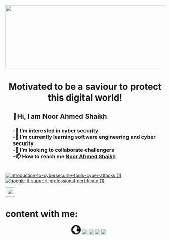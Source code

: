 
<!---
Noor-Ahmed-12/Noor-Ahmed-12 is a ✨ special ✨ repository because its `README.md` (this file) appears on your GitHub profile.
You can click the Preview link to take a look at your changes.
--->
<p>
<img src = "https://images.pexels.com/photos/1841841/pexels-photo-1841841.jpeg?auto=compress&cs=tinysrgb&dpr=1&w=500" width=1100 height=200>
 </p>
<h1 align="center">Motivated to be a saviour to protect this digital world!</h1>

<ul>
<h2>👋Hi, I am Noor Ahmed Shaikh</h2>
<h3><strong>-👀 I’m interested in cyber security</strong><br>
<strong>-🌱 I’m currently learning software engineering and cyber security</strong><br>
<strong>-💞️ I’m looking to collaborate challengers</strong><br>
<strong>-📫 How to reach me <a href="https://www.linkedin.com/in/noor-ahmed-shaikh-2989691b4" target="_blank">Noor Ahmed Shaikh</a><br></strong><br></h3>
 </ul>
 

[
![introduction-to-cybersecurity-tools-cyber-attacks (1)](https://user-images.githubusercontent.com/60597399/111895867-cf5c4400-89d2-11eb-83a8-e69040cb0849.png)
](https://www.youracclaim.com/badges/28e2fe95-1973-4fd9-b519-a70624463684/public_url) [![google-it-support-professional-certificate (1)](https://user-images.githubusercontent.com/60597399/111895936-38dc5280-89d3-11eb-9fee-afca715d630f.png)](https://www.youracclaim.com/badges/a444519f-0b91-4380-89f2-bf63685a4c31/public_url)


<table align="center">
  <tr>
    <td align="center" style="padding=0;width=50%;">
      <img src="https://github-readme-stats.vercel.app/api/?username=Noor-Ahmed-12&title_color=4F8CC9&text_color=9f9f9f&show_icons=true&bg_color=00000000&hide_border=true&icon_color=4F8CC9&hide_title=true&count_private=true" />
    </td>
  </tr>
</table>

# content with me:
<ul align="center">
 <a href="https://technicalfaraz.com/author/noor_ahmed/" alt"noor's blog" target="_blank"><img src="https://raw.githubusercontent.com/iconic/open-iconic/master/svg/globe.svg" height="30" width"30"></a> 
<a href="https://web.facebook.com/profile.php?id=100010125183183/" alt"noor's facebook" target="_blank"><img src="https://cdn.jsdelivr.net/npm/simple-icons@3.0.1/icons/facebook.svg" height="30" width"30"></a> 
<a href="https://www.linkedin.com/in/noor-ahmed-shaikh-2989691b4/" alt"noor's LinkedIn" target="_blank"><img src="https://cdn.jsdelivr.net/npm/simple-icons@3.0.1/icons/linkedin.svg" height="30" width"30"></a>
<a href="https://www.twitter.com/NoorShykh54?s=09/" alt"noor's twitter" target="_blank"><img src="https://cdn.jsdelivr.net/npm/simple-icons@3.0.1/icons/twitter.svg" height="30" width"30"></a>
 <a href="https://www.instagram.com/noor_ahmed_shykh/" alt"noor's instagram" target="_blank"><img src="https://cdn.jsdelivr.net/npm/simple-icons@3.0.1/icons/instagram.svg" height="30" width"30"></a>
 </ul>
